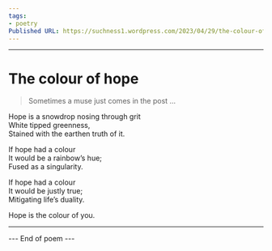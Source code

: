 ```yaml
---
tags: 
- poetry
Published URL: https://suchness1.wordpress.com/2023/04/29/the-colour-of-hope/
---
```

---  
  
# The colour of hope  
> Sometimes a muse just comes in the post …  


Hope is a snowdrop nosing through grit  
White tipped greenness,  
Stained with the earthen truth of it.  
  
If hope had a colour  
It would be a rainbow’s hue;   
Fused as a singularity.  
  
If hope had a colour   
It would be justly true;  
Mitigating life’s duality.  
  
Hope is the colour of you.  
  
---  
 --- End of poem ---